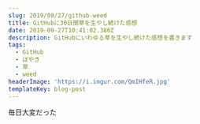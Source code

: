 ```yaml
---
slug: 2019/09/27/github-weed
title: GitHubに30日間草を生やし続けた感想
date: 2019-09-27T10:41:02.386Z
description: GitHubにいわゆる草を生やし続けた感想を書きます
tags:
  - GitHub
  - ぼやき
  - 草
  - weed
headerImage: 'https://i.imgur.com/QmIHfeR.jpg'
templateKey: blog-post
---
```

毎日大変だった
